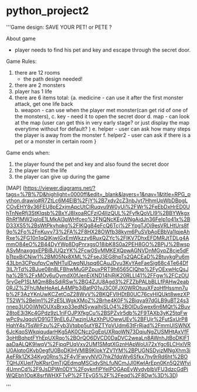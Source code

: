 # python_project2
'''Game design:
SAVE YOUR PET! or PETE ? 

About game 
- player needs to find his pet and key and escape through the secret door. 

Game Rules: 

1. there are 12 rooms 
    - the path design needed! 
2. there are 2 monsters 
3. player has 1 life 
4. there are 6 items total:
    {a. medicine - can use it after the first monster attack, get one life back  
    b. weapon - can use when the player met monster(can get rid of one of the monsters),
    c. key - need it to open the secret door 
    d. map - can look at the map (user can get this in very early stage? or just display the map everytime without for default? ) 
    e. helper - user can ask how many steps the player is away from the monster 
    f. helper2 - user can ask if there is a pet or a monster in certain room }
 

Game ends when:
1. the player found the pet and key and also found the secret door
2. the player lost the life 
3. the player can give up during the game

[MAP] (https://viewer.diagrams.net/?tags=%7B%7D&highlight=0000ff&edit=_blank&layers=1&nav=1&title=RPG_python.drawio#R7ZtLc6M4EIB%2FjY%2B7xdv2cZ3nbJyt7HhmUpWbDBpgLCOvEHY8v36FEU8pE2xjmApcUtCIRuqvu9W0yUi%2FWr%2FeEbDxHrED0UhTnNeRfj3StKlqsb%2BxYJ8IxoaRCFziO4lIzQUL%2FyfkQoVLI9%2BBYWkgxRhRf1MW2jgIoE1LMkAI3pWHfceo%2FNQNcKEgWNgAidJn36FeIp1o41x%2BD33XS5%2BsWtPkyhqkg%2FlKQg84eFcQ6Tcj%2FYpgTJOj9esVRLHtUrs8f9o%2Fo%2FnKuvv73%2FA%2F8HX28OWfb38kym6PuSVbAoEBbVa1lqjeAhRxe%2FG10n1qQIKjwIGxEmWkzzy6RuxQZYc%2FIKV7DhxEFDMRJtTDLg4AmmO84eO%2B44DyYWp8DgPnrxgsO18ibK8S0a2PEH8GO%2BPjJ%2BwspASvMnaxggxEPBiBJUQzYK%2Fcw0SvMMKEXQpwAGNVDnMGvpZ8cje5dFbTtpxBiCNiw1%2BM05Nx8XML%2FseJ3EG8hpTs2QACEaD%2BtuykgPu6m43Lbn3CPpufpvCwNHTulDwqNUspq6CAuJDyu3KvYAeFaeSig68c4Te64Df3IL7rTd%2BJue08n8LFBhwMuGPZpuxPRT9h6565CIQhp%2FyOExwHcQsJha%2B%2FxMOv6uOymdX0fJenEjXND14hjRjK20RLLI41%2FFgw%2FCzOU5ryGeP1SLMQm8BsSdiRSw%2BG4ZJU8Agd3%2FZZbPALbBLLfPAHw2eab0RJZ%2FhUMeHeAeLA4MPb3jBatP01vJ3C0FJX0WROtuuXFzoHfHssmn7ub%2F3AzYKnUwKCZetCqZ28WvV%2BKQFVIHDtB0UC76cvHIQUkt8wezXPT52W%2Belm1%2FzE5LWgkXMoZ%2Brhe4K0F%2Biqya97dGLB9uBT24s3nnep3UO0iWNOUXsBrxp33edNSywaIhjSLO4%2BOIDuSwex6n6MQt%2Buv28toE3i3Kc4GPdz9zL1riFOJPXfkgCu%2BSPZvlr5db%2F9TAXb3yK25tqFwwPc9yJqqoVD91GT9nEL6J7wzjnUAzXhPUOwwUEv%2BFUjr%2FutSxUrP8HqhY4s75sWrFzu%2Fyb3Vtqbp5utYBZTYpVUdm63tFrRjad%2FmmUlSWNX6JcKqoSWkqiqudarHKg5AK0CNczGgEpUXRqoWN73DqiuNgZUSMHtAxVfF3oHtBqhptFYhEpUXRqo%2BOrQO6DVCD0DaDVC2weaLn8AWnhJtBoDKlF1aaDaALQK9IwqV%2FjpqPUqVxv2UM1SMqtXGznHApWoUi72xYgc6LCHxlVRU0AlqtoGKvb0egfU0BoDKlHVMlB9KIokYZV1YM%2BPUGNSDyizMNgXhm3iAeFRk1ZK34Kyg0Rns%2F4y1FwyyNVO7hkZfdqWv6Sfkx7hy9rRd6ht%2BOTQHJXUeif7pKRsrOmTjQEdmqMSCidvShLfuNCmJJl0KwlArEpn0Kn5Q2Wfvi4UmnCd%2F9JsDPWn0DY%2FoyknfIPYelPOGApEyWvdyblbVFU3dzcGdPiWQEbh1OpK8srfWHXFTvP%2FTEyG5%2F%2Feqd%2F8Dw%3D%3D)


'''
